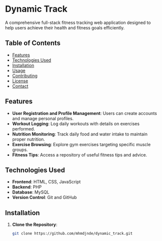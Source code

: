 # Dynamic Track

A comprehensive full-stack fitness tracking web application designed to help users achieve their health and fitness goals efficiently.

## Table of Contents

- [Features](#features)
- [Technologies Used](#technologies-used)
- [Installation](#installation)
- [Usage](#usage)
- [Contributing](#contributing)
- [License](#license)
- [Contact](#contact)

## Features

- **User Registration and Profile Management**: Users can create accounts and manage personal profiles.
- **Workout Logging**: Log daily workouts with details on exercises performed.
- **Nutrition Monitoring**: Track daily food and water intake to maintain proper nutrition.
- **Exercise Browsing**: Explore gym exercises targeting specific muscle groups.
- **Fitness Tips**: Access a repository of useful fitness tips and advice.

## Technologies Used

- **Frontend**: HTML, CSS, JavaScript
- **Backend**: PHP
- **Database**: MySQL
- **Version Control**: Git and GitHub

## Installation

1. **Clone the Repository**:
   ```bash
   git clone https://github.com/mhmdjnde/dynamic_track.git
